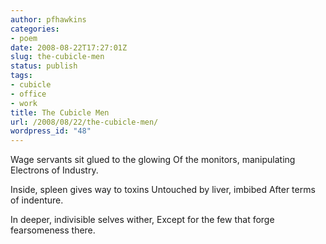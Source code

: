 ```yaml
---
author: pfhawkins
categories:
- poem
date: 2008-08-22T17:27:01Z
slug: the-cubicle-men
status: publish
tags:
- cubicle
- office
- work
title: The Cubicle Men
url: /2008/08/22/the-cubicle-men/
wordpress_id: "48"
---
```


Wage servants sit glued to the glowing
Of the monitors, manipulating
Electrons of Industry.

Inside, spleen gives way to toxins
Untouched by liver, imbibed
After terms of indenture.

In deeper, indivisible selves wither,
Except for the few that forge fearsomeness there.

